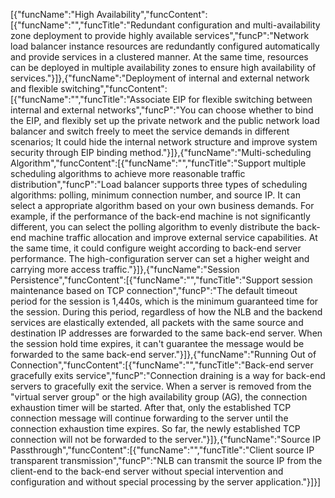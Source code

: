 [{"funcName":"High Availability","funcContent":[{"funcName":"","funcTitle":"Redundant configuration and multi-availability zone deployment to provide highly available services","funcP":"Network load balancer instance resources are redundantly configured automatically and provide services in a clustered manner. At the same time, resources can be deployed in multiple availability zones to ensure high availability of services."}]},{"funcName":"Deployment of internal and external network and flexible switching","funcContent":[{"funcName":"","funcTitle":"Associate EIP for flexible switching between internal and external networks","funcP":"You can choose whether to bind the EIP, and flexibly set up the private network and the public network load balancer and switch freely to meet the service demands in different scenarios; It could hide the internal network structure and improve system security through EIP binding method."}]},{"funcName":"Multi-scheduling Algorithm","funcContent":[{"funcName":"","funcTitle":"Support multiple scheduling algorithms to achieve more reasonable traffic distribution","funcP":"Load balancer supports three types of scheduling algorithms: polling, minimum connection number, and source IP. It can select a appropriate algorithm based on your own business demands. For example, if the performance of the back-end machine is not significantly different, you can select the polling algorithm to evenly distribute the back-end machine traffic allocation and improve external service capabilities. At the same time, it could configure weight according to back-end server performance. The high-configuration server can set a higher weight and carrying more access traffic."}]},{"funcName":"Session Persistence","funcContent":[{"funcName":"","funcTitle":"Support session maintenance based on TCP connection","funcP":"The default timeout period for the session is 1,440s, which is the minimum guaranteed time for the session. During this period, regardless of how the NLB and the backend services are elastically extended, all packets with the same source and destination IP addresses are forwarded to the same back-end server. When the session hold time expires, it can't guarantee the message would be forwarded to the same back-end server."}]},{"funcName":"Running Out of Connection","funcContent":[{"funcName":"","funcTitle":"Back-end server gracefully exits service","funcP":"Connection draining is a way for back-end servers to gracefully exit the service. When a server is removed from the \"virtual server group\" or the high availability group (AG), the connection exhaustion timer will be started. After that, only the established TCP connection message will continue forwarding to the server until the connection exhaustion time expires. So far, the newly established TCP connection will not be forwarded to the server."}]},{"funcName":"Source IP Passthrough","funcContent":[{"funcName":"","funcTitle":"Client source IP transparent transmission","funcP":"NLB can transmit the source IP from the client-end to the back-end server without special intervention and configuration and without special processing by the server application."}]}]
